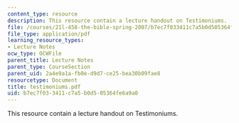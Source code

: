 ```yaml
---
content_type: resource
description: This resource contain a lecture handout on Testimoniums.
file: /courses/21l-458-the-bible-spring-2007/b7ec7f033411c7a5b0d505364fe6a9a0_testimoniums.pdf
file_type: application/pdf
learning_resource_types:
- Lecture Notes
ocw_type: OCWFile
parent_title: Lecture Notes
parent_type: CourseSection
parent_uid: 2a4e9a1a-fb0e-d9d7-ce25-bea30b09fae8
resourcetype: Document
title: testimoniums.pdf
uid: b7ec7f03-3411-c7a5-b0d5-05364fe6a9a0
---
```

This resource contain a lecture handout on Testimoniums.

